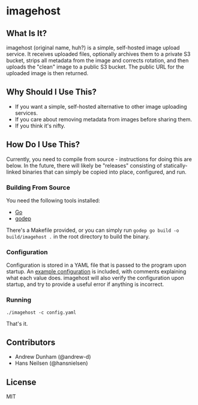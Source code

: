 # imagehost

## What Is It?

imagehost (original name, huh?) is a simple, self-hosted image upload service.
It receives uploaded files, optionally archives them to a private S3 bucket,
strips all metadata from the image and corrects rotation, and then uploads the
"clean" image to a public S3 bucket.  The public URL for the uploaded image is
then returned.

## Why Should I Use This?

- If you want a simple, self-hosted alternative to other image uploading services.
- If you care about removing metadata from images before sharing them.
- If you think it's nifty.

## How Do I Use This?

Currently, you need to compile from source - instructions for doing this are below.
In the future, there will likely be "releases" consisting of statically-linked
binaries that can simply be copied into place, configured, and run.

### Building From Source

You need the following tools installed:

- [Go](https://golang.org/)
- [godep](https://github.com/tools/godep)

There's a Makefile provided, or you can simply run
`godep go build -o build/imagehost .` in the root directory to build the binary.


### Configuration

Configuration is stored in a YAML file that is passed to the program upon startup.
An [example configuration](https://github.com/andrew-d/imagehost/blob/master/config.yaml)
is included, with comments explaining what each value does.  imagehost will also
verify the configuration upon startup, and try to provide a useful error if
anything is incorrect.

### Running

`./imagehost -c config.yaml`

That's it.

## Contributors

- Andrew Dunham (@andrew-d)
- Hans Neilsen (@hansnielsen)

## License

MIT
